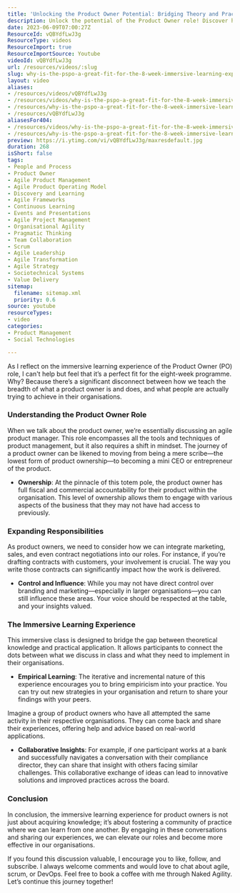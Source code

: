 ```yaml
---
title: 'Unlocking the Product Owner Potential: Bridging Theory and Practice in Agile Leadership'
description: Unlock the potential of the Product Owner role! Discover how immersive learning bridges theory and practice, empowering you to drive real change in your organisation.
date: 2023-06-09T07:00:27Z
ResourceId: vQBYdfLwJ3g
ResourceType: videos
ResourceImport: true
ResourceImportSource: Youtube
videoId: vQBYdfLwJ3g
url: /resources/videos/:slug
slug: why-is-the-pspo-a-great-fit-for-the-8-week-immersive-learning-experience-
layout: video
aliases:
- /resources/videos/vQBYdfLwJ3g
- /resources/videos/why-is-the-pspo-a-great-fit-for-the-8-week-immersive-learning-experience-
- /resources/why-is-the-pspo-a-great-fit-for-the-8-week-immersive-learning-experience-
- /resources/vQBYdfLwJ3g
aliasesFor404:
- /resources/videos/why-is-the-pspo-a-great-fit-for-the-8-week-immersive-learning-experience-
- /resources/why-is-the-pspo-a-great-fit-for-the-8-week-immersive-learning-experience-
preview: https://i.ytimg.com/vi/vQBYdfLwJ3g/maxresdefault.jpg
duration: 268
isShort: false
tags:
- People and Process
- Product Owner
- Agile Product Management
- Agile Product Operating Model
- Discovery and Learning
- Agile Frameworks
- Continuous Learning
- Events and Presentations
- Agile Project Management
- Organisational Agility
- Pragmatic Thinking
- Team Collaboration
- Scrum
- Agile Leadership
- Agile Transformation
- Agile Strategy
- Sociotechnical Systems
- Value Delivery
sitemap:
  filename: sitemap.xml
  priority: 0.6
source: youtube
resourceTypes:
- video
categories:
- Product Management
- Social Technologies

---
```

As I reflect on the immersive learning experience of the Product Owner (PO) role, I can't help but feel that it’s a perfect fit for the eight-week programme. Why? Because there’s a significant disconnect between how we teach the breadth of what a product owner is and does, and what people are actually trying to achieve in their organisations. 

### Understanding the Product Owner Role

When we talk about the product owner, we’re essentially discussing an agile product manager. This role encompasses all the tools and techniques of product management, but it also requires a shift in mindset. The journey of a product owner can be likened to moving from being a mere scribe—the lowest form of product ownership—to becoming a mini CEO or entrepreneur of the product. 

- **Ownership**: At the pinnacle of this totem pole, the product owner has full fiscal and commercial accountability for their product within the organisation. This level of ownership allows them to engage with various aspects of the business that they may not have had access to previously.

### Expanding Responsibilities

As product owners, we need to consider how we can integrate marketing, sales, and even contract negotiations into our roles. For instance, if you’re drafting contracts with customers, your involvement is crucial. The way you write those contracts can significantly impact how the work is delivered. 

- **Control and Influence**: While you may not have direct control over branding and marketing—especially in larger organisations—you can still influence these areas. Your voice should be respected at the table, and your insights valued. 

### The Immersive Learning Experience

This immersive class is designed to bridge the gap between theoretical knowledge and practical application. It allows participants to connect the dots between what we discuss in class and what they need to implement in their organisations. 

- **Empirical Learning**: The iterative and incremental nature of this experience encourages you to bring empiricism into your practice. You can try out new strategies in your organisation and return to share your findings with your peers. 

Imagine a group of product owners who have all attempted the same activity in their respective organisations. They can come back and share their experiences, offering help and advice based on real-world applications. 

- **Collaborative Insights**: For example, if one participant works at a bank and successfully navigates a conversation with their compliance director, they can share that insight with others facing similar challenges. This collaborative exchange of ideas can lead to innovative solutions and improved practices across the board.

### Conclusion

In conclusion, the immersive learning experience for product owners is not just about acquiring knowledge; it’s about fostering a community of practice where we can learn from one another. By engaging in these conversations and sharing our experiences, we can elevate our roles and become more effective in our organisations.

If you found this discussion valuable, I encourage you to like, follow, and subscribe. I always welcome comments and would love to chat about agile, scrum, or DevOps. Feel free to book a coffee with me through Naked Agility. Let’s continue this journey together!
